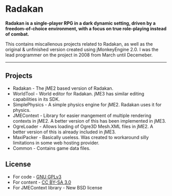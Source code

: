 # Radakan
**Radakan is a single-player RPG in a dark dynamic setting, driven by a freedom-of-choice environment, with a focus on true role-playing instead of combat.**

This contains miscallenous projects related to Radakan, as well as the original & unfinished version created using jMonkeyEngine 2.0. 
I was the lead programmer on the project in 2008 from March until Decemeber. 

***

## Projects
* Radakan - The jME2 based version of Radakan. 
* WorldTool - World editor for Radakan. jME3 has similar editing capabilities in its SDK.
* SimplePhysics - A simple physics engine for jME2. Radakan uses it for physics.
* JMEContext - Library for easier mangement of multiple rendering contexts in jME2. A better version of this has been implemented in jME3.
* OgreLoader - Allows loading of Ogre3D Mesh.XML files in jME2. A better version of this is already included in jME3.
* MaxiPacker - Basically useless. Was created to workaround silly limitations in some web hosting provider.
* Common - Contains game data files.

## License
* For code - [GNU GPLv3](https://creativecommons.org/licenses/by-sa/3.0/)
* For content - [CC BY-SA 3.0](https://www.gnu.org/licenses/gpl.html)
* For JMEContext library - New BSD license
